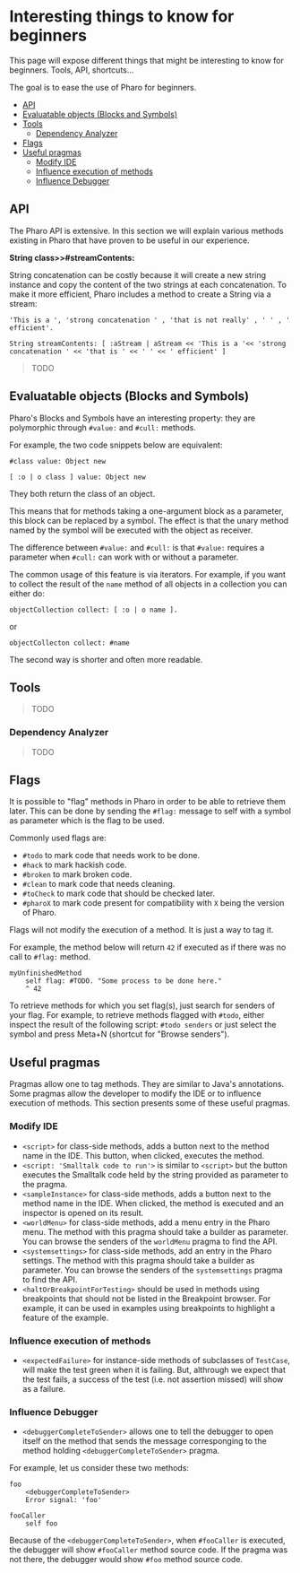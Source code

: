 # Interesting things to know for beginners

This page will expose different things that might be interesting to know for beginners. Tools, API, shortcuts...

The goal is to ease the use of Pharo for beginners.

- [API](#api)
- [Evaluatable objects (Blocks and Symbols)](#evaluatable-objects--blocks-and-symbols-)
- [Tools](#tools)
  * [Dependency Analyzer](#dependency-analyzer)
- [Flags](#flags)
- [Useful pragmas](#useful-pragmas)
  * [Modify IDE](#modify-ide)
  * [Influence execution of methods](#influence-execution-of-methods)
  * [Influence Debugger](#influence-debugger)

## API

The Pharo API is extensive. In this section we will explain various methods existing in Pharo that have proven to be useful in our experience.

**String class>>#streamContents:**

String concatenation can be costly because it will create a new string instance and copy the content of the two strings at each concatenation. To make it more efficient, Pharo includes a method to create a String via a stream:

```Smalltalk
'This is a ', 'strong concatenation ' , 'that is not really' , ' ' , ' efficient'.

String streamContents: [ :aStream | aStream << 'This is a '<< 'strong concatenation ' << 'that is ' << ' ' << ' efficient' ]
```

> TODO

## Evaluatable objects (Blocks and Symbols)
Pharo's Blocks and Symbols have an interesting property: they are polymorphic through `#value:` and `#cull:` methods.

For example, the two code snippets below are equivalent:

```Smalltalk
#class value: Object new
```

```
[ :o | o class ] value: Object new
```

They both return the class of an object.

This means that for methods taking a one-argument block as a parameter, this block can be replaced by a symbol. The effect is that the unary method named by the symbol will be executed with the object as receiver.

The difference between `#value:` and `#cull:` is that `#value:` requires a parameter when `#cull:` can work with or without a parameter.

The common usage of this feature is via iterators. For example, if you want to collect the result of the `name` method of all objects in a collection you can either do:

```
objectCollection collect: [ :o | o name ].
```

or

```
objectCollecton collect: #name
```

The second way is shorter and often more readable.

## Tools

> TODO

### Dependency Analyzer

> TODO

## Flags

It is possible to "flag" methods in Pharo in order to be able to retrieve them later. This can be done by sending the `#flag:` message to self with a symbol as parameter which is the flag to be used.

Commonly used flags are:
- `#todo` to mark code that needs work to be done.
- `#hack` to mark hackish code.
- `#broken` to mark broken code.
- `#clean` to mark code that needs cleaning.
- `#toCheck` to mark code that should be checked later.
- `#pharoX` to mark code present for compatibility with `X` being the version of Pharo.

Flags will not modify the execution of a method. It is just a way to tag it.

For example, the method below will return `42` if executed as if there was no call to `#flag:` method.

```
myUnfinishedMethod
	self flag: #TODO. "Some process to be done here."
	^ 42
```

To retrieve methods for which you set flag(s), just search for senders of your flag. For example, to retrieve methods flagged with `#todo`, either inspect the result of the following script: `#todo senders` or just select the symbol and press Meta+N (shortcut for "Browse senders").

## Useful pragmas

Pragmas allow one to tag methods. They are similar to Java's annotations. Some pragmas allow the developer to modify the IDE or to influence execution of methods. This section presents some of these useful pragmas.

### Modify IDE

- `<script>` for class-side methods, adds a button next to the method name in the IDE. This button, when clicked, executes the method.
- `<script: 'Smalltalk code to run'>` is similar to `<script>` but the button executes the Smalltalk code held by the string provided as parameter to the pragma.
- `<sampleInstance>` for class-side methods, adds a button next to the method name in the IDE. When clicked, the method is executed and an inspector is opened on its result.
- `<worldMenu>` for class-side methods, add a menu entry in the Pharo menu. The method with this pragma should take a builder as parameter. You can browse the senders of the `worldMenu` pragma to find the API.
- `<systemsettings>` for class-side methods, add an entry in the Pharo settings. The method with this pragma should take a builder as parameter. You can browse the senders of the `systemsettings` pragma to find the API.
- `<haltOrBreakpointForTesting>` should be used in methods using breakpoints that should not be listed in the Breakpoint browser. For example, it can be used in examples using breakpoints to highlight a feature of the example.

### Influence execution of methods

- `<expectedFailure>` for instance-side methods of subclasses of `TestCase`, will make the test green when it is failing. But, althrough we expect that the test fails, a success of the test (i.e. not assertion missed) will show as a failure.

### Influence Debugger
- `<debuggerCompleteToSender>` allows one to tell the debugger to open itself on the method that sends the message corresponging to the method holding `<debuggerCompleteToSender>` pragma.

For example, let us consider these two methods:
```st
foo
	<debuggerCompleteToSender>
	Error signal: 'foo'
```

```st
fooCaller
	self foo
```

Because of the `<debuggerCompleteToSender>`, when `#fooCaller` is executed, the debugger will show `#fooCaller` method source code.
If the pragma was not there, the debugger would show `#foo` method source code.
